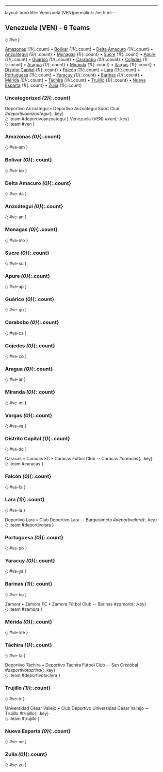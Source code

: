---
layout: booktitle: Venezuela (VEN)permalink: /ve.html---

## Venezuela (VEN) - 6 Teams
{: #ve }






[Amazonas](#ve-am) _(1)_{:.count} • [Bolívar](#ve-bo) _(1)_{:.count} • [Delta Amacuro](#ve-da) _(1)_{:.count} • [Anzoátegui](#ve-an) _(0)_{:.count} • [Monagas](#ve-mo) _(1)_{:.count} • [Sucre](#ve-su) _(1)_{:.count} • [Apure](#ve-ap) _(1)_{:.count} • [Guárico](#ve-gu) _(1)_{:.count} • [Carabobo](#ve-ca) _(0)_{:.count} • [Cojedes](#ve-co) _(1)_{:.count} • [Aragua](#ve-ar) _(1)_{:.count} • [Miranda](#ve-mi) _(1)_{:.count} • [Vargas](#ve-va) _(1)_{:.count} • [Distrito Capital](#ve-dc) _(1)_{:.count} • [Falcón](#ve-fa) _(1)_{:.count} • [Lara](#ve-la) _(1)_{:.count} • [Portuguesa](#ve-po) _(1)_{:.count} • [Yaracuy](#ve-ya) _(1)_{:.count} • [Barinas](#ve-ba) _(1)_{:.count} • [Mérida](#ve-me) _(0)_{:.count} • [Táchira](#ve-ta) _(1)_{:.count} • [Trujillo](#ve-tr) _(1)_{:.count} • [Nueva Esparta](#ve-ne) _(1)_{:.count} • [Zulia](#ve-zu) _(1)_{:.count}


### Uncategorized _(2)_{:.count}

Deportivo Anzoátegui • Deportivo Anzoátegui Sport Club   _#deportivoanzoategui_{: .key} <br>
{: .team #deportivoanzoategui }
Venezuela  (VEN)  _#ven_{: .key} <br>
{: .team #ven }



### Amazonas _(0)_{:.count}
{: #ve-am }





<div class='columns3' markdown='1'>


</div>



### Bolívar _(0)_{:.count}
{: #ve-bo }





<div class='columns3' markdown='1'>


</div>



### Delta Amacuro _(0)_{:.count}
{: #ve-da }





<div class='columns3' markdown='1'>


</div>



### Anzoátegui _(0)_{:.count}
{: #ve-an }





<div class='columns3' markdown='1'>


</div>



### Monagas _(0)_{:.count}
{: #ve-mo }





<div class='columns3' markdown='1'>


</div>



### Sucre _(0)_{:.count}
{: #ve-su }





<div class='columns3' markdown='1'>


</div>



### Apure _(0)_{:.count}
{: #ve-ap }





<div class='columns3' markdown='1'>


</div>



### Guárico _(0)_{:.count}
{: #ve-gu }





<div class='columns3' markdown='1'>


</div>



### Carabobo _(0)_{:.count}
{: #ve-ca }





<div class='columns3' markdown='1'>


</div>



### Cojedes _(0)_{:.count}
{: #ve-co }





<div class='columns3' markdown='1'>


</div>



### Aragua _(0)_{:.count}
{: #ve-ar }





<div class='columns3' markdown='1'>


</div>



### Miranda _(0)_{:.count}
{: #ve-mi }





<div class='columns3' markdown='1'>


</div>



### Vargas _(0)_{:.count}
{: #ve-va }





<div class='columns3' markdown='1'>


</div>



### Distrito Capital _(1)_{:.count}
{: #ve-dc }





<div class='columns3' markdown='1'>

Caracas • Caracas FC • Caracas Fútbol Club   -- Caracas _#caracas_{: .key} <br>
{: .team #caracas }

</div>



### Falcón _(0)_{:.count}
{: #ve-fa }





<div class='columns3' markdown='1'>


</div>



### Lara _(1)_{:.count}
{: #ve-la }





<div class='columns3' markdown='1'>

Deportivo Lara • Club Deportivo Lara   -- Barquisimeto _#deportivolara_{: .key} <br>
{: .team #deportivolara }

</div>



### Portuguesa _(0)_{:.count}
{: #ve-po }





<div class='columns3' markdown='1'>


</div>



### Yaracuy _(0)_{:.count}
{: #ve-ya }





<div class='columns3' markdown='1'>


</div>



### Barinas _(1)_{:.count}
{: #ve-ba }





<div class='columns3' markdown='1'>

Zamora • Zamora FC • Zamora Fútbol Club   -- Barinas _#zamora_{: .key} <br>
{: .team #zamora }

</div>



### Mérida _(0)_{:.count}
{: #ve-me }





<div class='columns3' markdown='1'>


</div>



### Táchira _(1)_{:.count}
{: #ve-ta }





<div class='columns3' markdown='1'>

Deportivo Táchira • Deportivo Táchira Fútbol Club   -- San Cristóbal _#deportivotachira_{: .key} <br>
{: .team #deportivotachira }

</div>



### Trujillo _(1)_{:.count}
{: #ve-tr }





<div class='columns3' markdown='1'>

Universidad César Vallejo • Club Deportivo Universidad César Vallejo   -- Trujillo _#trujillo_{: .key} <br>
{: .team #trujillo }

</div>



### Nueva Esparta _(0)_{:.count}
{: #ve-ne }





<div class='columns3' markdown='1'>


</div>



### Zulia _(0)_{:.count}
{: #ve-zu }





<div class='columns3' markdown='1'>


</div>


 
